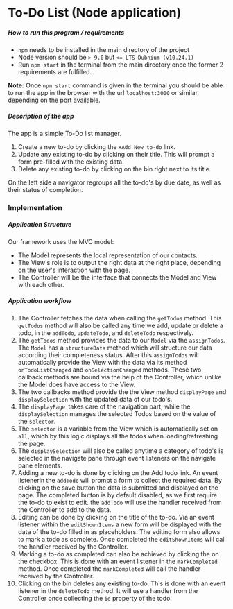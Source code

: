 # To-Do List (Node application)

##### How to run this program / requirements

* `npm` needs to be installed in the main directory of the project
* Node version should be `> 9.0`  but `<= LTS Dubnium (v10.24.1)`
* Run `npm start` in the terminal from the main directory once the former 2 requirements are fulfilled.

**Note:** Once `npm start` command is given in the terminal you should be able to run the app in the browser with the url `localhost:3000` or similar, depending on the port available. 



##### Description of the app

The app is a simple To-Do list manager. 

1. Create a new to-do by clicking the `+Add New to-do` link.
2. Update any existing to-do by clicking on their title. This will prompt a form pre-filled with the existing data.
3. Delete any existing to-do by clicking on the bin right next to its title.

On the left side a navigator regroups all the to-do's by due date, as well as their status of completion. 



### Implementation

##### Application Structure

Our framework uses the MVC model:

* The Model represents the local representation of our contacts.
* The View's role is to output the right data at the right place, depending on the user's interaction with the page.
* The Controller will be the interface that connects the Model and View with each other. 

##### Application workflow

1. The Controller fetches the data when calling the `getTodos` method. This `getTodos` method will also be called any time we add, update or delete a todo, in the `addTodo`, `updateTodo`, and `deleteTodo` respectively. 
2. The `getTodos` method provides the data to our `Model` via the `assignTodos`. The `Model` has a `structureData` method which will structure our data according their completeness status. After this `assignTodos` will  automatically provide the View with the data via its method `onTodoListChanged` and `onSelectionChanged` methods. These two callback methods are bound via the help of the Controller, which unlike the Model does have access to the View. 
3. The two callbacks method provide the the View method `displayPage` and `displaySelection` with the updated data of our todo's. 
4. The `displayPage `takes care of the navigation part, while the `displaySelection` manages the selected Todos based on the value of the `selector`.
5. The `selector` is a variable from the View which is automatically set on `all`, which by this logic displays all the todos when loading/refreshing the page.
6. The `displaySelection` will also be called anytime a category of todo's is selected in the navigate pane through event listeners on the navigate pane elements.
7. Adding a new to-do is done by clicking on the Add todo link. An event listenerin the `addTodo`  will prompt a form to collect the required data. By clicking on the save button the data is submitted and displayed on the page. The completed button is by default disabled, as we first require the to-do to exist to edit. the `addTodo` will use the handler received from the Controller to add to the data. 
8. Editing can be done by clicking on the title of the to-do. Via an event listener within the `editShownItems` a new form will be displayed with the data of the to-do filled in as placeholders. The editing form also allows to mark a todo as complete. Once completed the `editShownItems` will call the handler received by the Controller. 
9. Marking a to-do as completed can also be achieved by clicking the on the checkbox. This is done with an event listener in the `markCompleted` method. Once completed the `markCompleted` will call the handler received by the Controller. 
10. Clicking on the bin deletes any existing to-do. This is done with an event listener in the `deleteTodo` method. It will use a handler from the Controller once collecting the `id` property of the todo. 



##### 



